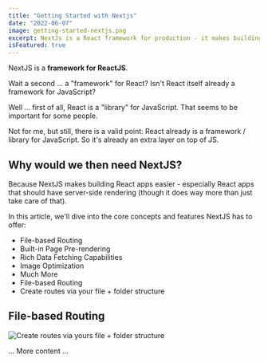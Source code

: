 ```yaml
---
title: "Getting Started with Nextjs"
date: "2022-06-07"
image: getting-started-nextjs.png
excerpt: NextJs is a React framework for production - it makes building fullstack React Apps and sites a breeze and ships with build-in SSR.
isFeatured: true
---
```


NextJS is a **framework for ReactJS**.

Wait a second ... a "framework" for React? Isn't React itself already a framework for JavaScript?

Well ... first of all, React is a "library" for JavaScript. That seems to be important for some people.

Not for me, but still, there is a valid point: React already is a framework / library for JavaScript. So it's already an extra layer on top of JS.

## Why would we then need NextJS?

Because NextJS makes building React apps easier - especially React apps that should have server-side rendering (though it does way more than just take care of that).

In this article, we'll dive into the core concepts and features NextJS has to offer:

- File-based Routing
- Built-in Page Pre-rendering
- Rich Data Fetching Capabilities
- Image Optimization
- Much More
- File-based Routing
- Create routes via your file + folder structure

## File-based Routing

![Create routes via yours file + folder structure](nextjs-file-based-routing.png)

... More content ...
